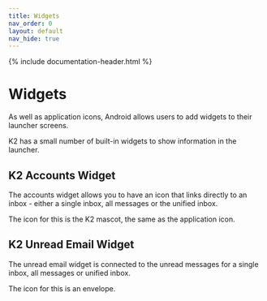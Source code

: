 ```yaml
---
title: Widgets
nav_order: 0
layout: default
nav_hide: true
---
```


{% include documentation-header.html %}

# Widgets

As well as application icons, Android allows users to add widgets to their launcher screens.

K2 has a small number of built-in widgets to show information in the launcher.

## K2 Accounts Widget

The accounts widget allows you to have an icon that links directly to an inbox - either a single inbox, all messages or the unified inbox.

The icon for this is the K2 mascot, the same as the application icon.

## K2 Unread Email Widget

The unread email widget is connected to the unread messages for a single inbox, all messages or unified inbox.

The icon for this is an envelope.
